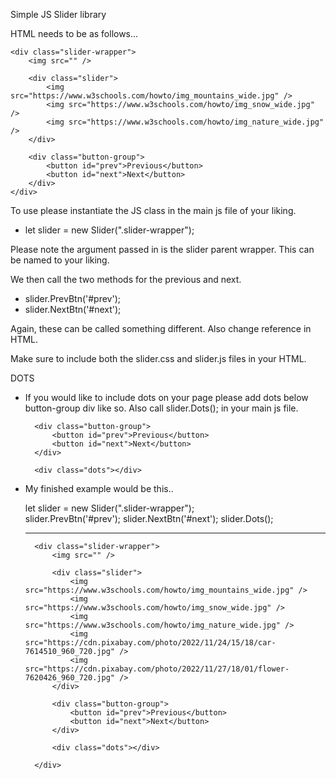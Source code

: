 Simple JS Slider library

HTML needs to be as follows...

    <div class="slider-wrapper">
        <img src="" />

        <div class="slider">
            <img src="https://www.w3schools.com/howto/img_mountains_wide.jpg" />
            <img src="https://www.w3schools.com/howto/img_snow_wide.jpg" />
            <img src="https://www.w3schools.com/howto/img_nature_wide.jpg" />
        </div>

        <div class="button-group">
            <button id="prev">Previous</button>
            <button id="next">Next</button>
        </div>
    </div>


To use please instantiate the JS class in the main js file of your liking.

* let slider = new Slider(".slider-wrapper");    

Please note the argument passed in is the slider parent wrapper. This can be named to your liking.

We then call the two methods for the previous and next.

* slider.PrevBtn('#prev');
* slider.NextBtn('#next');

Again, these can be called something different. Also change reference in HTML.

Make sure to include both the slider.css and slider.js files in your HTML.



DOTS

- If you would like to include dots on your page please add dots below button-group div like so. Also call slider.Dots(); in your main js file.

        <div class="button-group">
            <button id="prev">Previous</button>
            <button id="next">Next</button>
        </div>

        <div class="dots"></div>


* My finished example would be this..

    let slider = new Slider(".slider-wrapper");    
    slider.PrevBtn('#prev');
    slider.NextBtn('#next');
    slider.Dots();


    ------------------


        <div class="slider-wrapper">
            <img src="" />

            <div class="slider">
                <img src="https://www.w3schools.com/howto/img_mountains_wide.jpg" />
                <img src="https://www.w3schools.com/howto/img_snow_wide.jpg" />
                <img src="https://www.w3schools.com/howto/img_nature_wide.jpg" />
                <img src="https://cdn.pixabay.com/photo/2022/11/24/15/18/car-7614510_960_720.jpg" />
                <img src="https://cdn.pixabay.com/photo/2022/11/27/18/01/flower-7620426_960_720.jpg" />
            </div>

            <div class="button-group">
                <button id="prev">Previous</button>
                <button id="next">Next</button>
            </div>

            <div class="dots"></div>

        </div>
